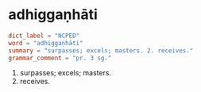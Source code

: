 # adhiggaṇhāti

``` toml
dict_label = "NCPED"
word = "adhiggaṇhāti"
summary = "surpasses; excels; masters. 2. receives."
grammar_comment = "pr. 3 sg."
```

1. surpasses; excels; masters.
2. receives.

